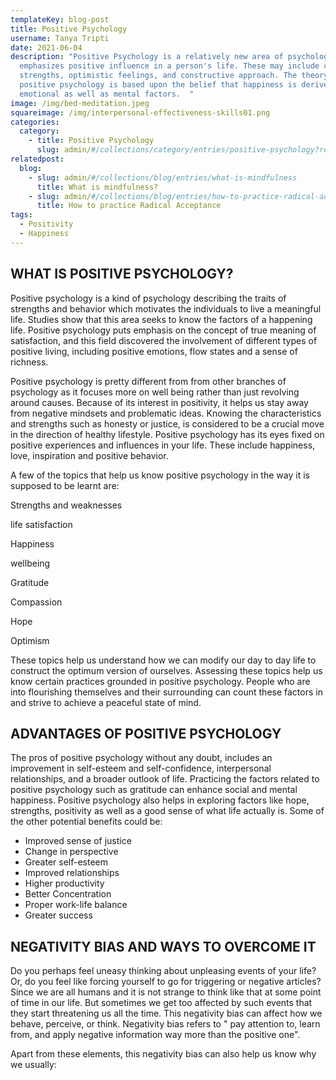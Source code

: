 ```yaml
---
templateKey: blog-post
title: Positive Psychology
username: Tanya Tripti
date: 2021-06-04
description: "Positive Psychology is a relatively new area of psychology that
  emphasizes positive influence in a person's life. These may include character
  strengths, optimistic feelings, and constructive approach. The theory of
  positive psychology is based upon the belief that happiness is derived from
  emotional as well as mental factors.  "
image: /img/bed-meditation.jpeg
squareimage: /img/interpersonal-effectiveness-skills01.png
categories:
  category:
    - title: Positive Psychology
      slug: admin/#/collections/category/entries/positive-psychology?ref=workflow
relatedpost:
  blog:
    - slug: admin/#/collections/blog/entries/what-is-mindfulness
      title: What is mindfulness?
    - slug: admin/#/collections/blog/entries/how-to-practice-radical-acceptance
      title: How to practice Radical Acceptance
tags:
  - Positivity
  - Happiness
---
```

<!--StartFragment-->

## **WHAT IS POSITIVE PSYCHOLOGY?**

Positive psychology is a kind of psychology describing the traits of strengths and behavior which motivates the individuals to live a meaningful life. Studies show that this area seeks to know the factors of a happening life. Positive psychology puts emphasis on the concept of true meaning of satisfaction, and this field discovered the involvement of different types of positive living, including positive emotions, flow states and a sense of richness.

Positive psychology is pretty different from from other branches of psychology as it focuses more on well being rather than just revolving around causes. Because of its interest in positivity, it helps us stay away from negative mindsets and problematic ideas. Knowing the characteristics and strengths such as honesty or justice, is considered to be a crucial move in the direction of healthy lifestyle. Positive psychology has its eyes fixed on positive experiences and influences in your life. These include happiness, love, inspiration and positive behavior.

A few of the topics that help us know positive psychology in the way it is supposed to be learnt are:

Strengths and weaknesses

life satisfaction

Happiness

wellbeing

Gratitude

Compassion

Hope

Optimism

These topics help us understand how we can modify our day to day life to construct the optimum version of ourselves. Assessing these topics help us know certain practices grounded in positive psychology. People who are into flourishing themselves and their surrounding can count these factors in and strive to achieve a peaceful state of mind.

## **ADVANTAGES OF POSITIVE PSYCHOLOGY**

The pros of positive psychology without any doubt, includes an improvement in self-esteem and self-confidence, interpersonal relationships, and a broader outlook of life. Practicing the factors related to positive psychology such as gratitude can enhance social and mental happiness. Positive psychology also helps in exploring factors like hope, strengths, positivity as well as a good sense of what life actually is. Some of the other potential benefits could be:

* Improved sense of justice
* Change in perspective
* Greater self-esteem
* Improved relationships
* Higher productivity
* Better Concentration
* Proper work-life balance
* Greater success

## **NEGATIVITY BIAS AND WAYS TO OVERCOME IT**

Do you perhaps feel uneasy thinking about unpleasing events of your life? Or, do you feel like forcing yourself to go for triggering or negative articles?  Since we are all humans and it is not strange to think like that at some point of time in our life. But sometimes we get too affected by such events that they start threatening us all the time. This negativity bias can affect how we behave, perceive, or think. Negativity bias refers to " pay attention to, learn from, and apply negative information way more than the positive one". 

Apart from these elements, this negativity bias can also help us know why we usually:





<!--EndFragment-->